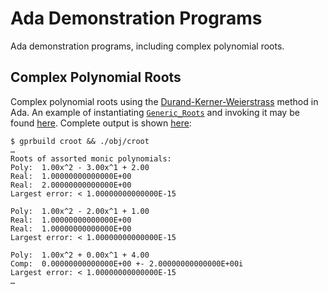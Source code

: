 # Ada Demonstration Programs

Ada demonstration programs, including complex polynomial roots.

## Complex Polynomial Roots 

Complex polynomial roots using the [Durand-Kerner-Weierstrass](http://en.wikipedia.org/wiki/Durand-Kerner_method) method in Ada. An example of instantiating [`Generic_Roots`](roots/generic_roots.ads) and invoking it may be found [here](roots/croot.adb). Complete output is shown [here](roots/roots.md):

```
$ gprbuild croot && ./obj/croot
…
Roots of assorted monic polynomials:
Poly:  1.00x^2 - 3.00x^1 + 2.00
Real:  1.00000000000000E+00
Real:  2.00000000000000E+00
Largest error: < 1.00000000000000E-15

Poly:  1.00x^2 - 2.00x^1 + 1.00
Real:  1.00000000000000E+00
Real:  1.00000000000000E+00
Largest error: < 1.00000000000000E-15

Poly:  1.00x^2 + 0.00x^1 + 4.00
Comp:  0.00000000000000E+00 +- 2.00000000000000E+00i
Largest error: < 1.00000000000000E-15
…
```
